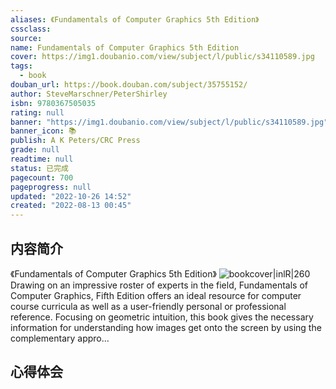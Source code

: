 ```yaml
---
aliases: 《Fundamentals of Computer Graphics 5th Edition》
cssclass:
source:
name: Fundamentals of Computer Graphics 5th Edition
cover: https://img1.doubanio.com/view/subject/l/public/s34110589.jpg
tags:
  - book
douban_url: https://book.douban.com/subject/35755152/
author: SteveMarschner/PeterShirley
isbn: 9780367505035
rating: null
banner: "https://img1.doubanio.com/view/subject/l/public/s34110589.jpg"
banner_icon: 📚
publish: A K Peters/CRC Press
grade: null
readtime: null
status: 已完成
pagecount: 700
pageprogress: null
updated: "2022-10-26 14:52"
created: "2022-08-13 00:45"
---
```

## 内容简介
《Fundamentals of Computer Graphics 5th Edition》
![bookcover|inlR|260](https://img1.doubanio.com/view/subject/l/public/s34110589.jpg)
Drawing on an impressive roster of experts in the field, Fundamentals of Computer Graphics, Fifth Edition offers an ideal resource for computer course curricula as well as a user-friendly personal or professional reference.
Focusing on geometric intuition, this book gives the necessary information for understanding how images get onto the screen by using the complementary appro...
## 心得体会
